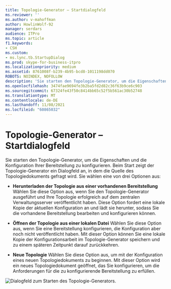 ```yaml
---
title: Topologie-Generator – Startdialogfeld
ms.reviewer: ''
ms.author: v-mahoffman
author: HowlinWolf-92
manager: serdars
audience: ITPro
ms.topic: article
f1.keywords:
- CSH
ms.custom:
- ms.lync.tb.StartupDialog
ms.prod: skype-for-business-itpro
ms.localizationpriority: medium
ms.assetid: 8761008f-b239-4b95-bcd8-1011198dd070
ROBOTS: NOINDEX, NOFOLLOW
description: 'Sie starten den Topologie-Generator, um die Eigenschaften und die Konfiguration Ihrer Bereitstellung zu konfigurieren. Beim Start zeigt der Topologie-Generator ein Dialogfeld an, in dem die Quelle des Topologiedokuments gefragt wird. Sie wählen eine von drei Optionen aus:'
ms.openlocfilehash: 3474fae9694fe3b2ba5fd2d82c36f63b9ce6c903
ms.sourcegitcommit: 67324fe43f50c8414bb65c52f5b561ac30b52748
ms.translationtype: MT
ms.contentlocale: de-DE
ms.lasthandoff: 11/08/2021
ms.locfileid: "60865032"
---
```

# <a name="topology-builder-startup-dialog"></a>Topologie-Generator – Startdialogfeld
 
Sie starten den Topologie-Generator, um die Eigenschaften und die Konfiguration Ihrer Bereitstellung zu konfigurieren. Beim Start zeigt der Topologie-Generator ein Dialogfeld an, in dem die Quelle des Topologiedokuments gefragt wird. Sie wählen eine von drei Optionen aus:
  
- **Herunterladen der Topologie aus einer vorhandenen Bereitstellung** Wählen Sie diese Option aus, wenn Sie den Topologie-Generator ausgeführt und Ihre Topologie erfolgreich auf dem zentralen Verwaltungsserver veröffentlicht haben. Diese Option fordert eine lokale Kopie der aktuellen Konfiguration an und lädt sie herunter, sodass Sie die vorhandene Bereitstellung bearbeiten und konfigurieren können.
    
- **Öffnen der Topologie aus einer lokalen Datei** Wählen Sie diese Option aus, wenn Sie eine Bereitstellung konfigurieren, die Konfiguration aber noch nicht veröffentlicht haben. Mit dieser Option können Sie eine lokale Kopie der Konfigurationsarbeit im Topologie-Generator speichern und zu einem späteren Zeitpunkt darauf zurückkehren.
    
- **Neue Topologie** Wählen Sie diese Option aus, um mit der Konfiguration eines neuen Topologiedokuments zu beginnen. Mit dieser Option wird ein neues Topologiedokument geöffnet, das Sie konfigurieren, um die Anforderungen für die zu konfigurierende Bereitstellung zu erfüllen.
    
![Dialogfeld zum Starten des Topologie-Generators.](../../../media/Topology_Builder_Startup_Dialog.jpg)
  
